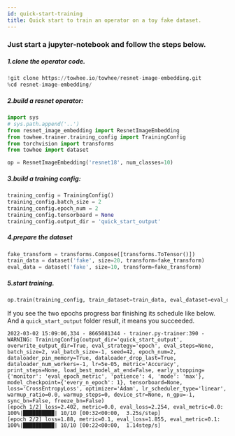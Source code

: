 ```yaml
---
id: quick-start-training
title: Quick start to train an operator on a toy fake dataset.
---
```


### Just start a jupyter-notebook and follow the steps below.

##### 1.clone the operator code.

```python
!git clone https://towhee.io/towhee/resnet-image-embedding.git
%cd resnet-image-embedding/
```

##### 2.build a resnet operator:


```python
import sys
# sys.path.append('..')
from resnet_image_embedding import ResnetImageEmbedding
from towhee.trainer.training_config import TrainingConfig
from torchvision import transforms
from towhee import dataset

op = ResnetImageEmbedding('resnet18', num_classes=10)
```

##### 3.build a training config:


```python
training_config = TrainingConfig()
training_config.batch_size = 2
training_config.epoch_num = 2
training_config.tensorboard = None
training_config.output_dir = 'quick_start_output'
```

##### 4.prepare the dataset


```python
fake_transform = transforms.Compose([transforms.ToTensor()])
train_data = dataset('fake', size=20, transform=fake_transform)
eval_data = dataset('fake', size=10, transform=fake_transform)
```

##### 5.start training.


```python
op.train(training_config, train_dataset=train_data, eval_dataset=eval_data)
```

If you see the two epochs progress bar finishing its schedule like below. And a `quick_start_output` folder result, it means you succeeded.

    2022-03-02 15:09:06,334 - 8665081344 - trainer.py-trainer:390 - WARNING: TrainingConfig(output_dir='quick_start_output', overwrite_output_dir=True, eval_strategy='epoch', eval_steps=None, batch_size=2, val_batch_size=-1, seed=42, epoch_num=2, dataloader_pin_memory=True, dataloader_drop_last=True, dataloader_num_workers=-1, lr=5e-05, metric='Accuracy', print_steps=None, load_best_model_at_end=False, early_stopping={'monitor': 'eval_epoch_metric', 'patience': 4, 'mode': 'max'}, model_checkpoint={'every_n_epoch': 1}, tensorboard=None, loss='CrossEntropyLoss', optimizer='Adam', lr_scheduler_type='linear', warmup_ratio=0.0, warmup_steps=0, device_str=None, n_gpu=-1, sync_bn=False, freeze_bn=False)
    [epoch 1/2] loss=2.402, metric=0.0, eval_loss=2.254, eval_metric=0.0: 100%|██████████| 10/10 [00:32<00:00,  3.25s/step]
    [epoch 2/2] loss=1.88, metric=0.1, eval_loss=1.855, eval_metric=0.1: 100%|██████████| 10/10 [00:22<00:00,  1.14step/s]  